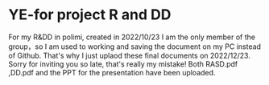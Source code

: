 # YE-for project R and DD
For my R&amp;DD in polimi, created in 2022/10/23
I am the only member of the group，so I am used to working and saving the document on my PC instead of Github. That's why I just uplaod these final documents on 2022/12/23.
Sorry for inviting you so late, that's really my mistake!
Both RASD.pdf ,DD.pdf and the PPT for the presentation have been uploaded.
